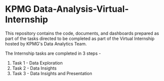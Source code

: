 # KPMG Data-Analysis-Virtual-Internship
This repository contains the code, documents, and dashboards prepared as part of the tasks directed to be completed as part of the Virtual Internship hosted by KPMG's Data Analytics Team.

The Internship tasks are completed in 3 steps - 

1. Task 1 - Data Exploration
2. Task 2 - Data Insights
3. Task 3 - Data Insights and Presentation

